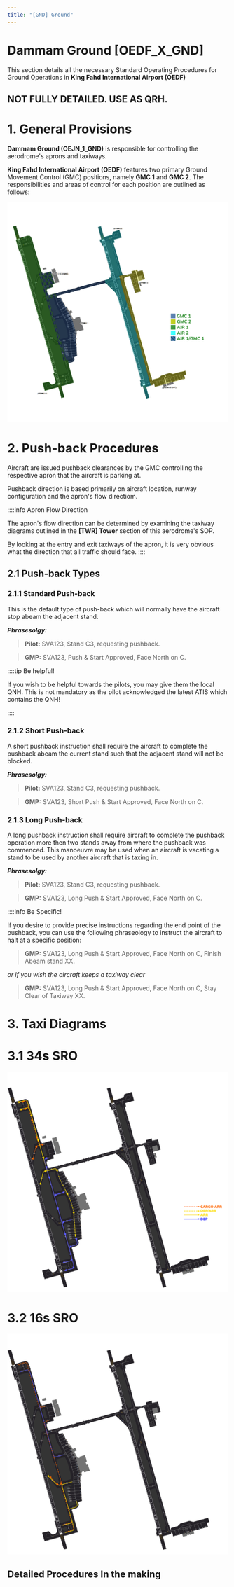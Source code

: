 ```yaml
---
title: "[GND] Ground"
---
```

# Dammam Ground [OEDF_X_GND]

This section details all the necessary Standard Operating Procedures for Ground Operations in **King Fahd International Airport (OEDF)**

NOT FULLY DETAILED. USE AS QRH.
---

# 1. General Provisions

**Dammam Ground (OEJN_1_GND)** is responsible for controlling the aerodrome's aprons and taxiways.

**King Fahd International Airport (OEDF)** features two primary Ground Movement Control (GMC) positions, namely **GMC 1** and **GMC 2**. The responsibilities and areas of control for each position are outlined as follows:

![Loading](imgs/aor.png)

# 2. Push-back Procedures

Aircraft are issued pushback clearances by the GMC controlling the respective apron that the aircraft is parking at.

Pushback direction is based primarily on aircraft location, runway configuration and the apron's flow directiom.

::::info Apron Flow Direction

The apron's flow direction can be determined by examining the taxiway diagrams outlined in the **[TWR] Tower** section of this aerodrome's SOP.

By looking at the entry and exit taxiways of the apron, it is very obvious what the direction that all traffic should face.
::::

## 2.1 Push-back Types
### 2.1.1 Standard Push-back
This is the default type of push-back which will normally have the aircraft stop abeam the adjacent stand.

***Phrasesolgy:*** 

> **Pilot:** SVA123, Stand C3, requesting pushback.

> **GMP:** SVA123, Push & Start Approved, Face North on C.

::::tip Be helpful!

If you wish to be helpful towards the pilots, you may give them the local QNH. This is not mandatory as the pilot acknowledged the latest ATIS which contains the QNH!

::::
### 2.1.2 Short Push-back
A short pushback instruction shall require the aircraft to complete the pushback abeam the current stand such that the adjacent stand will not be blocked.

***Phrasesolgy:*** 

> **Pilot:** SVA123, Stand C3, requesting pushback.

> **GMP:** SVA123, Short Push & Start Approved, Face North on C.

### 2.1.3 Long Push-back
A long pushback instruction shall require aircraft to complete the pushback operation more then two stands away from where the pushback was commenced. This manoeuvre may be used when an aircraft is vacating a stand to be used by another aircraft that is taxing in.

***Phrasesolgy:*** 

> **Pilot:** SVA123, Stand C3, requesting pushback.

> **GMP:** SVA123, Long Push & Start Approved, Face North on C.

::::info Be Specific!

If you desire to provide precise instructions regarding the end point of the pushback, you can use the following phraseology to instruct the aircraft to halt at a specific position:

> **GMP:** SVA123, Long Push & Start Approved, Face North on C, Finish Abeam stand XX.

*or if you wish the aircraft keeps a taxiway clear*

> **GMP:** SVA123, Long Push & Start Approved, Face North on C, Stay Clear of Taxiway XX.

# 3. Taxi Diagrams
# 3.1 34s SRO
![Loading](imgs/34.png)
# 3.2 16s SRO
![Loading](imgs/16.png)

## Detailed Procedures In the making
